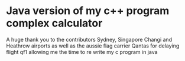 # Java version of my c++ program complex calculator

A huge thank you to the contributors Sydney, Singapore Changi and Heathrow airports as well as the aussie flag carrier Qantas for delaying flight qf1 allowing me the time to re write my c program in java
